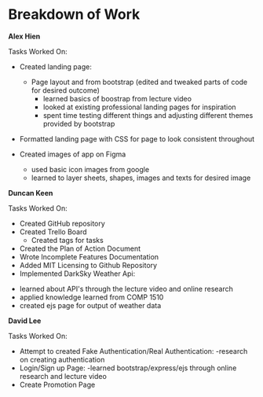 Breakdown of Work
================

**Alex Hien**

Tasks Worked On:
* Created landing page:
  - Page layout and from bootstrap (edited and tweaked parts of code for desired outcome)
    - learned basics of boostrap from lecture video
    - looked at existing professional landing pages for inspiration
    - spent time testing different things and adjusting different themes provided by bootstrap
  
* Formatted landing page with CSS for page to look consistent throughout

* Created images of app on Figma
  - used basic icon images from google
  - learned to layer sheets, shapes, images and texts for desired image



**Duncan Keen**

Tasks Worked On:
* Created GitHub repository
* Created Trello Board
  - Created tags for tasks
* Created the Plan of Action Document
* Wrote Incomplete Features Documentation
* Added MIT Licensing to Github Repository
* Implemented DarkSky Weather Api:
 - learned about API's through the lecture video and online research
 - applied knowledge learned from COMP 1510
 - created ejs page for output of weather data
 


**David Lee**

Tasks Worked On:
* Attempt to created Fake Authentication/Real Authentication:
  -research on creating authentication
* Login/Sign up Page:
  -learned bootstrap/express/ejs through online research and lecture video
* Create Promotion Page
